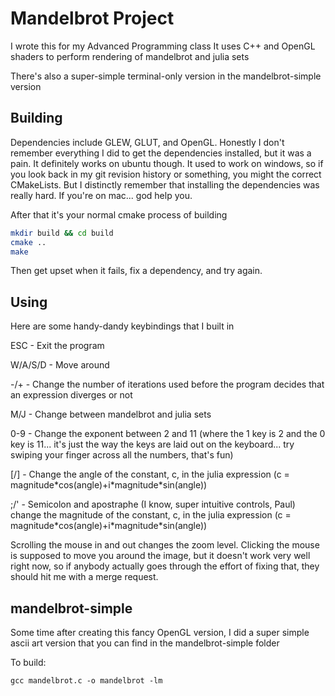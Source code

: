 # Mandelbrot Project

I wrote this for my Advanced Programming class
It uses C++ and OpenGL shaders to perform rendering of mandelbrot and julia sets 

There's also a super-simple terminal-only version in the mandelbrot-simple version

## Building 

Dependencies include GLEW, GLUT, and OpenGL. Honestly I don't remember everything I did to get the dependencies installed, but it was a pain. It definitely works on ubuntu though. It used to work on windows, so if you look back in my git revision history or something, you might the correct CMakeLists. But I distinctly remember that installing the dependencies was really hard. 
If you're on mac... god help you. 

After that it's your normal cmake process of building
```bash
mkdir build && cd build
cmake ..
make 
```
Then get upset when it fails, fix a dependency, and try again. 

## Using

Here are some handy-dandy keybindings that I built in

ESC - Exit the program

W/A/S/D - Move around 

-/+ - Change the number of iterations used before the program decides that an expression diverges or not

M/J - Change between mandelbrot and julia sets

0-9 - Change the exponent between 2 and 11 (where the 1 key is 2 and the 0 key is 11... it's just the way the keys are laid out on the keyboard... try swiping your finger across all the numbers, that's fun)

[/] - Change the angle of the constant, c, in the julia expression (c = magnitude\*cos(angle)+i\*magnitude\*sin(angle))

;/' - Semicolon and apostraphe (I know, super intuitive controls, Paul) change the magnitude of the constant, c, in the julia expression (c = magnitude\*cos(angle)+i\*magnitude\*sin(angle))

Scrolling the mouse in and out changes the zoom level. Clicking the mouse is supposed to move you around the image, but it doesn't work very well right now, so if anybody actually goes through the effort of fixing that, they should hit me with a merge request. 

## mandelbrot-simple

Some time after creating this fancy OpenGL version, I did a super simple ascii art version that you can find in the mandelbrot-simple folder

To build: 

`gcc mandelbrot.c -o mandelbrot -lm`
